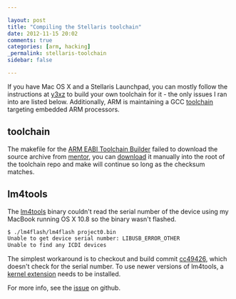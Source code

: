 ```yaml
---

layout: post
title: "Compiling the Stellaris toolchain"
date: 2012-11-15 20:02
comments: true
categories: [arm, hacking]
_permalink: stellaris-toolchain
sidebar: false

---
```


If you have Mac OS X and a Stellaris Launchpad, you can mostly follow the instructions at [y3xz] to build your own toolchain for it - the only issues I ran into are listed below.  Additionally, ARM is maintaining a GCC [toolchain] targeting embedded ARM processors. 

[toolchain]: https://launchpad.net/gcc-arm-embedded/+download

[y3xz]: http://blog.y3xz.com/blog/2012/10/29/an-open-toolchain-for-the-ti-stellaris/

## toolchain

The makefile for the [ARM EABI Toolchain Builder][EABI] failed to download the source archive from [mentor], you can [download] it manually into the root of the toolchain repo and make will continue so long as the checksum matches.
  
[EABI]: https://github.com/jsnyder/arm-eabi-toolchain

[mentor]: http://www.mentor.com/embedded-software/sourcery-tools/sourcery-codebench/editions/lite-edition/arm-eabi

[download]: https://sourcery.mentor.com/GNUToolchain/package10384/public/arm-none-eabi/arm-2012.03-56-arm-none-eabi.src.tar.bz2

[mylink]: https://sourcery.mentor.com/GNUToolchain/subscription3053?lite=arm&lite=ARM&signature=4-1352914385-0-81777d693584c1d30acc48c7abaf41235a1766c3

## lm4tools

The [lm4tools] binary couldn't read the serial number of the device using my MacBook running OS X 10.8 so the binary wasn't flashed.

``` sh
$ ./lm4flash/lm4flash project0.bin
Unable to get device serial number: LIBUSB_ERROR_OTHER
Unable to find any ICDI devices
```

The simplest workaround is to checkout and build commit [cc49426], which doesn't check for the serial number.  To use newer versions of lm4tools, a [kernel extension] needs to be installed.

For more info, see the [issue] on github.

[lm4tools]: https://github.com/utzig/lm4tools
[issue]: https://github.com/utzig/lm4tools/issues/8
[cc49426]: https://github.com/utzig/lm4tools/commit/cc49426081
[kernel extension]: http://utzig.net/files/lm4f120_icdi.tgz
